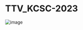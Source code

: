 # TTV_KCSC-2023
![image](https://user-images.githubusercontent.com/94669750/212812706-739e1a27-2ca5-47a4-84cf-c76a36e9d002.png)
